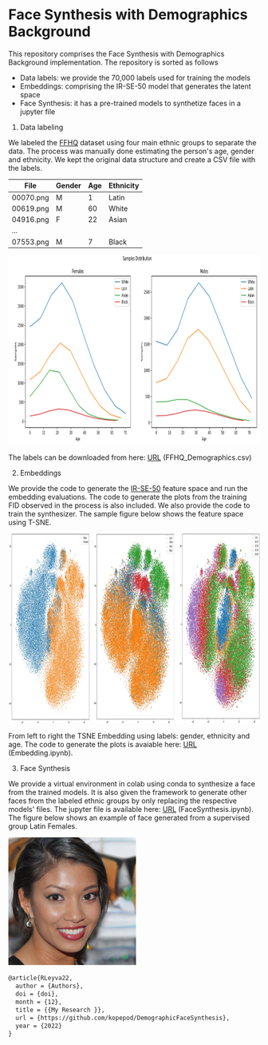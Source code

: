 
# Face Synthesis with Demographics Background
This repository comprises the Face Synthesis with Demographics Background implementation. The repository is sorted as follows

* Data labels: we provide the 70,000 labels used for training the models
* Embeddings: comprising the IR-SE-50 model that generates the latent space
* Face Synthesis: it has a pre-trained models to synthetize faces in a jupyter file

1. Data labeling

We labeled the [FFHQ](https://github.com/NVlabs/ffhq-dataset) dataset using four main ethnic groups to separate the data. The process was manually done estimating the person's age, gender and ethnicity. We kept the original data structure and create a CSV file with the labels. 

| File      | Gender | Age | Ethnicity |
|-----------|--------|-----|-----------|
| 00070.png | M      | 1   | Latin     |
| 00619.png | M      | 60  | White     |
| 04916.png | F      | 22  | Asian     |
| ...       |        |     |           |
| 07553.png | M      | 7   | Black     |

<img src="https://github.com/kopepod/DemographicFaceSynthesis/blob/main/FIGS/SamplesDistribution.png" width="1300" height="380" />

The labels can be downloaded from here: [URL](https://drive.google.com/drive/folders/1cUHLpnaJqzMsoI_JgQF9fi31LozIyDy1) (FFHQ_Demographics.csv)

2. Embeddings

We provide the code to generate the [IR-SE-50](https://github.com/ZhaoJ9014/face.evoLVe) feature space and run the embedding evaluations. The code to generate the plots from the training FID observed in the process is also included. We also provide the code to train the synthesizer. The sample figure below shows the feature space using T-SNE.

<img src="https://github.com/kopepod/DemographicFaceSynthesis/blob/main/FIGS/TSNE_FFHQ_IRSE50.png" width="1300" height="380" />

From left to right the TSNE Embedding using labels: gender, ethnicity and age. The code to generate the plots is avaiable here: [URL](https://drive.google.com/drive/folders/1cUHLpnaJqzMsoI_JgQF9fi31LozIyDy1) (Embedding.ipynb). 

3. Face Synthesis

We provide a virtual environment in colab using conda to synthesize a face from the trained models. It is also given the framework to generate other faces from the labeled ethnic groups by only replacing the respective models' files. The jupyter file is available here: [URL](https://drive.google.com/drive/folders/1cUHLpnaJqzMsoI_JgQF9fi31LozIyDy1) (FaceSynthesis.ipynb). The figure below shows an example of face generated from a supervised group Latin Females.

<img src="https://github.com/kopepod/DemographicFaceSynthesis/blob/main/FIGS/GFL.png" width="256" height="256" />

```
@article{RLeyva22,
  author = {Authors},
  doi = {doi},
  month = {12},
  title = {{My Research }},
  url = {https://github.com/kopepod/DemographicFaceSynthesis},
  year = {2022}
}
```

